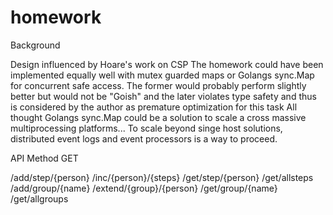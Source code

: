 # homework

Background

Design influenced by Hoare's work on CSP
The homework could have been implemented equally well with mutex guarded maps
or  Golangs sync.Map for concurrent safe access.
The former would probably perform slightly better but would not be "Goish" and the later 
violates type  safety and thus is considered by the author as premature optimization
for this task
All thought Golangs sync.Map could be a solution to scale a cross massive multiprocessing platforms...
To scale beyond singe host solutions, distributed event logs and event processors is a way to proceed.





API 
Method GET

/add/step/{person}
/inc/{person}/{steps}
/get/step/{person}
/get/allsteps
/add/group/{name}
/extend/{group}/{person}
/get/group/{name}
/get/allgroups


